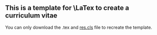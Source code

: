 ## This is a template for \LaTex to create a curriculum vitae 

You can only download the .tex and [res.cls](https://github.com/ricardoi/templates_latex/blob/main/cv-template/res.cls) file to recreate the template.
